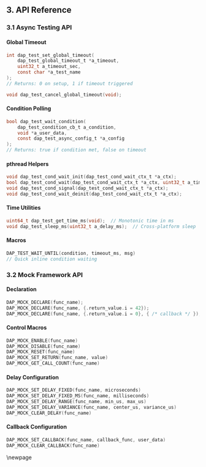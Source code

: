 ## 3. API Reference

### 3.1 Async Testing API

#### Global Timeout
```c
int dap_test_set_global_timeout(
    dap_test_global_timeout_t *a_timeout,
    uint32_t a_timeout_sec,
    const char *a_test_name
);
// Returns: 0 on setup, 1 if timeout triggered

void dap_test_cancel_global_timeout(void);
```

#### Condition Polling
```c
bool dap_test_wait_condition(
    dap_test_condition_cb_t a_condition,
    void *a_user_data,
    const dap_test_async_config_t *a_config
);
// Returns: true if condition met, false on timeout
```

#### pthread Helpers
```c
void dap_test_cond_wait_init(dap_test_cond_wait_ctx_t *a_ctx);
bool dap_test_cond_wait(dap_test_cond_wait_ctx_t *a_ctx, uint32_t a_timeout_ms);
void dap_test_cond_signal(dap_test_cond_wait_ctx_t *a_ctx);
void dap_test_cond_wait_deinit(dap_test_cond_wait_ctx_t *a_ctx);
```

#### Time Utilities
```c
uint64_t dap_test_get_time_ms(void);  // Monotonic time in ms
void dap_test_sleep_ms(uint32_t a_delay_ms);  // Cross-platform sleep
```

#### Macros
```c
DAP_TEST_WAIT_UNTIL(condition, timeout_ms, msg)
// Quick inline condition waiting
```

### 3.2 Mock Framework API

#### Declaration
```c
DAP_MOCK_DECLARE(func_name);
DAP_MOCK_DECLARE(func_name, {.return_value.i = 42});
DAP_MOCK_DECLARE(func_name, {.return_value.i = 0}, { /* callback */ });
```

#### Control Macros
```c
DAP_MOCK_ENABLE(func_name)
DAP_MOCK_DISABLE(func_name)
DAP_MOCK_RESET(func_name)
DAP_MOCK_SET_RETURN(func_name, value)
DAP_MOCK_GET_CALL_COUNT(func_name)
```

#### Delay Configuration
```c
DAP_MOCK_SET_DELAY_FIXED(func_name, microseconds)
DAP_MOCK_SET_DELAY_FIXED_MS(func_name, milliseconds)
DAP_MOCK_SET_DELAY_RANGE(func_name, min_us, max_us)
DAP_MOCK_SET_DELAY_VARIANCE(func_name, center_us, variance_us)
DAP_MOCK_CLEAR_DELAY(func_name)
```

#### Callback Configuration
```c
DAP_MOCK_SET_CALLBACK(func_name, callback_func, user_data)
DAP_MOCK_CLEAR_CALLBACK(func_name)
```

\newpage

